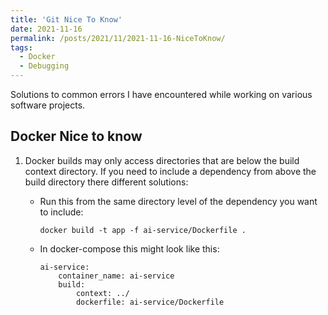 ```yaml
---
title: 'Git Nice To Know'
date: 2021-11-16
permalink: /posts/2021/11/2021-11-16-NiceToKnow/
tags:
  - Docker
  - Debugging
---
```


Solutions to common errors I have encountered while working on various software projects. 

Docker Nice to know
-------------------

1. Docker builds may only access directories that are below the build context directory. If you need to include a dependency from above the build directory there different solutions: 
    * Run this from the same directory level of the dependency you want to include: 
        ````shell
        docker build -t app -f ai-service/Dockerfile .
        ````
        
    * In docker-compose this might look like this: 
        ````shell
        ai-service: 
            container_name: ai-service
            build: 
                context: ../
                dockerfile: ai-service/Dockerfile
        ````